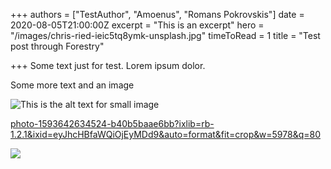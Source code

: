 +++
authors = ["TestAuthor", "Amoenus", "Romans Pokrovskis"]
date = 2020-08-05T21:00:00Z
excerpt = "This is an excerpt"
hero = "/images/chris-ried-ieic5tq8ymk-unsplash.jpg"
timeToRead = 1
title = "Test post through Forestry"

+++
Some text just for test. Lorem ipsum dolor.

Some more text and an image

![This is the alt text for small image](/images/mockup_handle-on-right_11oz.jpg)

[photo-1593642634524-b40b5baae6bb?ixlib=rb-1.2.1&ixid=eyJhcHBfaWQiOjEyMDd9&auto=format&fit=crop&w=5978&q=80](https://images.unsplash.com/photo-1593642634524-b40b5baae6bb?ixlib=rb-1.2.1&ixid=eyJhcHBfaWQiOjEyMDd9&auto=format&fit=crop&w=5978&q=80 "photo-1593642634524-b40b5baae6bb?ixlib=rb-1.2.1&ixid=eyJhcHBfaWQiOjEyMDd9&auto=format&fit=crop&w=5978&q=80")

![](/images/chris-ried-ieic5tq8ymk-unsplash.jpg)